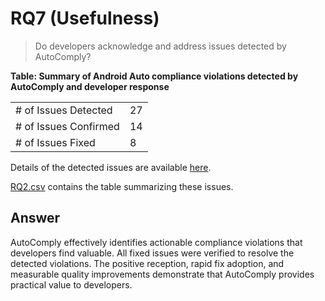 # RQ7 (Usefulness)

> Do developers acknowledge and address issues detected by AutoComply?


**Table: Summary of Android Auto compliance violations detected by AutoComply and developer response**

|  |  |
|---|---|
| \# of Issues Detected | 27 |
| \# of Issues Confirmed | 14 |
| \# of Issues Fixed | 8 |



Details of the detected issues are available [here](https://anonymous.4open.science/r/autocomply/RQs/RQ2/RQ2%20-%20Detailed%20Issues%20Report/).

[RQ2.csv](https://anonymous.4open.science/r/autocomply/RQs/RQ2/RQ2.csv) contains the table summarizing these issues.


## Answer

AutoComply effectively identifies actionable compliance violations that developers find valuable. All fixed issues were verified to resolve the detected violations. The positive reception, rapid fix adoption, and measurable quality improvements demonstrate that AutoComply provides practical value to developers.

